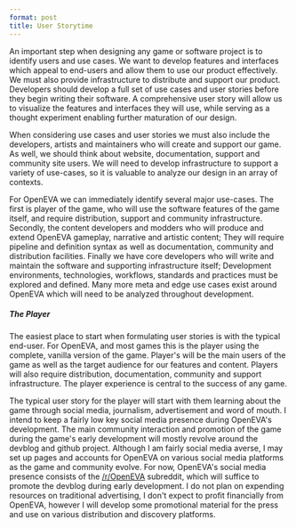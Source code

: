 ```yaml
---
format: post
title: User Storytime
---
```

An important step when designing any game or software project is to identify users and use cases. We want to develop features and interfaces which appeal to end-users and allow them to use our product effectively. We must also provide infrastructure to distribute and support our product. Developers should develop a full set of use cases and user stories before they begin writing their software. A comprehensive user story will allow us to visualize the features and interfaces they will use, while serving as a thought experiment enabling further maturation of our design.

When considering use cases and user stories we must also include the developers, artists and maintainers who will create and support our game. As well, we should think about website, documentation, support and community site users. We will need to develop infrastructure to support a variety of use-cases, so it is valuable to analyze our design in an array of contexts.

For OpenEVA we can immediately identify several major use-cases. The first is player of the game, who will use the software features of the game itself, and require distribution, support and community infrastructure. Secondly, the content developers and modders who will produce and extend OpenEVA gameplay, narrative and artistic content; They will require pipeline and definition syntax as well as documentation, community and distribution facilities. Finally we have core developers who will write and maintain the software and supporting infrastructure itself; Development environments, technologies, workflows, standards and practices must be explored and defined. Many more meta and edge use cases exist around OpenEVA which will need to be analyzed throughout development.

##### The Player

The easiest place to start when formulating user stories is with the typical end-user. For OpenEVA, and most games this is the player using the complete, vanilla version of the game. Player's will be the main users of the game as well as the target audience for our features and content. Players will also require distribution, documentation, community and support infrastructure. The player experience is central to the success of any game. 

The typical user story for the player will start with them learning about the game through social media, journalism, advertisement and word of mouth. I intend to keep a fairly low key social media presence during OpenEVA's development. The main community interaction and promotion of the game during the game's early development will mostly revolve around the devblog and github project. Although I am fairly social media averse, I may set up pages and accounts for OpenEVA on various social media platforms as the game and community evolve. For now, OpenEVA's social media presence consists of the [/r/OpenEVA](https://www.reddit.com/r/OpenEVA/) subreddit, which will suffice to promote the devblog during early development. I do not plan on expending resources on traditional advertising, I don't expect to profit financially from OpenEVA, however I will develop some promotional material for the press and use on various distribution and discovery platforms. 


